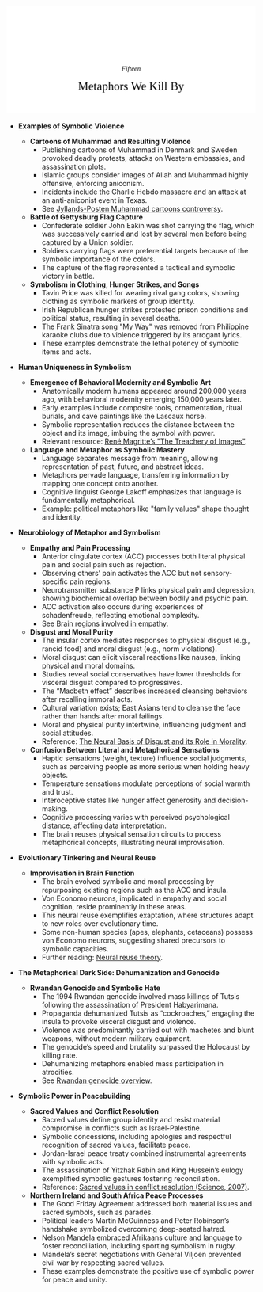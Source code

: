 ![15-metaphors](15-metaphors.best.png)

- **Examples of Symbolic Violence**
  - **Cartoons of Muhammad and Resulting Violence**
    - Publishing cartoons of Muhammad in Denmark and Sweden provoked deadly protests, attacks on Western embassies, and assassination plots.
    - Islamic groups consider images of Allah and Muhammad highly offensive, enforcing aniconism.
    - Incidents include the Charlie Hebdo massacre and an attack at an anti-aniconist event in Texas.
    - See [Jyllands-Posten Muhammad cartoons controversy](https://en.wikipedia.org/wiki/Jyllands-Posten_Muhammad_cartoons_controversy).
  - **Battle of Gettysburg Flag Capture**
    - Confederate soldier John Eakin was shot carrying the flag, which was successively carried and lost by several men before being captured by a Union soldier.
    - Soldiers carrying flags were preferential targets because of the symbolic importance of the colors.
    - The capture of the flag represented a tactical and symbolic victory in battle.
  - **Symbolism in Clothing, Hunger Strikes, and Songs**
    - Tavin Price was killed for wearing rival gang colors, showing clothing as symbolic markers of group identity.
    - Irish Republican hunger strikes protested prison conditions and political status, resulting in several deaths.
    - The Frank Sinatra song "My Way" was removed from Philippine karaoke clubs due to violence triggered by its arrogant lyrics.
    - These examples demonstrate the lethal potency of symbolic items and acts.

- **Human Uniqueness in Symbolism**
  - **Emergence of Behavioral Modernity and Symbolic Art**
    - Anatomically modern humans appeared around 200,000 years ago, with behavioral modernity emerging 150,000 years later.
    - Early examples include composite tools, ornamentation, ritual burials, and cave paintings like the Lascaux horse.
    - Symbolic representation reduces the distance between the object and its image, imbuing the symbol with power.
    - Relevant resource: [René Magritte’s "The Treachery of Images"](https://en.wikipedia.org/wiki/The_Treachery_of_Images).
  - **Language and Metaphor as Symbolic Mastery**
    - Language separates message from meaning, allowing representation of past, future, and abstract ideas.
    - Metaphors pervade language, transferring information by mapping one concept onto another.
    - Cognitive linguist George Lakoff emphasizes that language is fundamentally metaphorical.
    - Example: political metaphors like "family values" shape thought and identity.

- **Neurobiology of Metaphor and Symbolism**
  - **Empathy and Pain Processing**
    - Anterior cingulate cortex (ACC) processes both literal physical pain and social pain such as rejection.
    - Observing others’ pain activates the ACC but not sensory-specific pain regions.
    - Neurotransmitter substance P links physical pain and depression, showing biochemical overlap between bodily and psychic pain.
    - ACC activation also occurs during experiences of schadenfreude, reflecting emotional complexity.
    - See [Brain regions involved in empathy](https://www.ncbi.nlm.nih.gov/pmc/articles/PMC3166406/).
  - **Disgust and Moral Purity**
    - The insular cortex mediates responses to physical disgust (e.g., rancid food) and moral disgust (e.g., norm violations).
    - Moral disgust can elicit visceral reactions like nausea, linking physical and moral domains.
    - Studies reveal social conservatives have lower thresholds for visceral disgust compared to progressives.
    - The “Macbeth effect” describes increased cleansing behaviors after recalling immoral acts.
    - Cultural variation exists; East Asians tend to cleanse the face rather than hands after moral failings.
    - Moral and physical purity intertwine, influencing judgment and social attitudes.
    - Reference: [The Neural Basis of Disgust and its Role in Morality](https://www.sciencedirect.com/science/article/pii/S1364661312010376).
  - **Confusion Between Literal and Metaphorical Sensations**
    - Haptic sensations (weight, texture) influence social judgments, such as perceiving people as more serious when holding heavy objects.
    - Temperature sensations modulate perceptions of social warmth and trust.
    - Interoceptive states like hunger affect generosity and decision-making.
    - Cognitive processing varies with perceived psychological distance, affecting data interpretation.
    - The brain reuses physical sensation circuits to process metaphorical concepts, illustrating neural improvisation.

- **Evolutionary Tinkering and Neural Reuse**
  - **Improvisation in Brain Function**
    - The brain evolved symbolic and moral processing by repurposing existing regions such as the ACC and insula.
    - Von Economo neurons, implicated in empathy and social cognition, reside prominently in these areas.
    - This neural reuse exemplifies exaptation, where structures adapt to new roles over evolutionary time.
    - Some non-human species (apes, elephants, cetaceans) possess von Economo neurons, suggesting shared precursors to symbolic capacities.
    - Further reading: [Neural reuse theory](https://www.sciencedirect.com/science/article/pii/S0896627319303537).

- **The Metaphorical Dark Side: Dehumanization and Genocide**
  - **Rwandan Genocide and Symbolic Hate**
    - The 1994 Rwandan genocide involved mass killings of Tutsis following the assassination of President Habyarimana.
    - Propaganda dehumanized Tutsis as “cockroaches,” engaging the insula to provoke visceral disgust and violence.
    - Violence was predominantly carried out with machetes and blunt weapons, without modern military equipment.
    - The genocide’s speed and brutality surpassed the Holocaust by killing rate.
    - Dehumanizing metaphors enabled mass participation in atrocities.
    - See [Rwandan genocide overview](https://en.wikipedia.org/wiki/Rwandan_genocide).

- **Symbolic Power in Peacebuilding**
  - **Sacred Values and Conflict Resolution**
    - Sacred values define group identity and resist material compromise in conflicts such as Israel-Palestine.
    - Symbolic concessions, including apologies and respectful recognition of sacred values, facilitate peace.
    - Jordan-Israel peace treaty combined instrumental agreements with symbolic acts.
    - The assassination of Yitzhak Rabin and King Hussein’s eulogy exemplified symbolic gestures fostering reconciliation.
    - Reference: [Sacred values in conflict resolution (Science, 2007)](https://science.sciencemag.org/content/317/5841/1755).
  - **Northern Ireland and South Africa Peace Processes**
    - The Good Friday Agreement addressed both material issues and sacred symbols, such as parades.
    - Political leaders Martin McGuinness and Peter Robinson’s handshake symbolized overcoming deep-seated hatred.
    - Nelson Mandela embraced Afrikaans culture and language to foster reconciliation, including sporting symbolism in rugby.
    - Mandela’s secret negotiations with General Viljoen prevented civil war by respecting sacred values.
    - These examples demonstrate the positive use of symbolic power for peace and unity.
